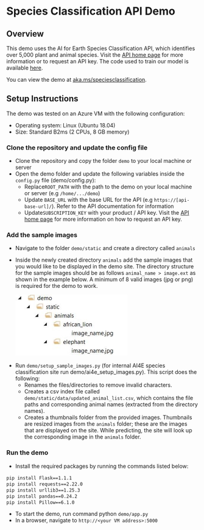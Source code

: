 # Species Classification API Demo


## Overview

This demo uses the AI for Earth Species Classification API, which identifies over 5,000 plant and animal species. Visit the [API home page](https://www.microsoft.com/en-us/ai/ai-for-earth-apis) for more information or to request an API key.  The code used to train our model is available [here](https://github.com/Microsoft/SpeciesClassification).

You can view the demo at [aka.ms/speciesclassification](http://aka.ms/speciesclassification).


## Setup Instructions

The demo was tested on an Azure VM with the following configuration:
* Operating system: Linux (Ubuntu 18.04)
* Size: Standard B2ms (2 CPUs, 8 GB memory)


### Clone the repository and update the config file

- Clone the repository and copy the folder `demo` to your local machine or server
- Open the demo folder and update the following variables inside the `config.py` file (demo/config.py):
   - Replace`ROOT_PATH` with the path to the demo on your local machine or server (e.g `/home/.../demo`)
   - Update `BASE_URL` with the base URL for the API (e.g `https://[api-base-url]/`). Refer to the API documentation for          information 
   - Update`SUBSCRIPTION_KEY` with your product / API key. Visit the [API home page](https://www.microsoft.com/en-us/ai/ai-for-earth-apis) for more information on how to request an API key.


### Add the sample images

* Navigate to the folder `demo/static` and create a directory called `animals`

* Inside the newly created directory `animals` add the sample images that you would like to be displayed in the demo site.
   The directory structure for the sample images should be as follows `animal_name > image.ext` as shown in the example below.  A minimum of 8 valid images (jpg or png) is required for the demo to work.
   
<p>&nbsp;&nbsp;&nbsp;&nbsp;&nbsp;&nbsp;<img src="sample_images_dir_structure.jpg" alt="sample images directory structure"/></p>
  
* Run `demo/setup_sample_images.py` (for internal AI4E species classification site run demo/ai4e_setup_images.py).  This script does the following:
  - Renames the files/directories to remove invalid characters.
  - Creates a csv index file called `demo/static/data/updated_animal_list.csv`, which contains the file paths and      corresponding animal names (extracted from the directory names).
  - Creates a thumbnails folder from the provided images. Thumbnails are resized images from the `animals` folder; these are the images
  that are displayed on the site.  While predicting, the site will look up the corresponding image in the `animals` folder.

### Run the demo

* Install the required packages by running the commands listed below:

```
pip install Flask==1.1.1
pip install requests==2.22.0
pip install urllib3==1.25.3
pip install pandas==0.24.2
pip install Pillow==6.1.0
```

- To start the demo, run command python `demo/app.py`
- In a browser, navigate to `http://<your VM address>:5000`

